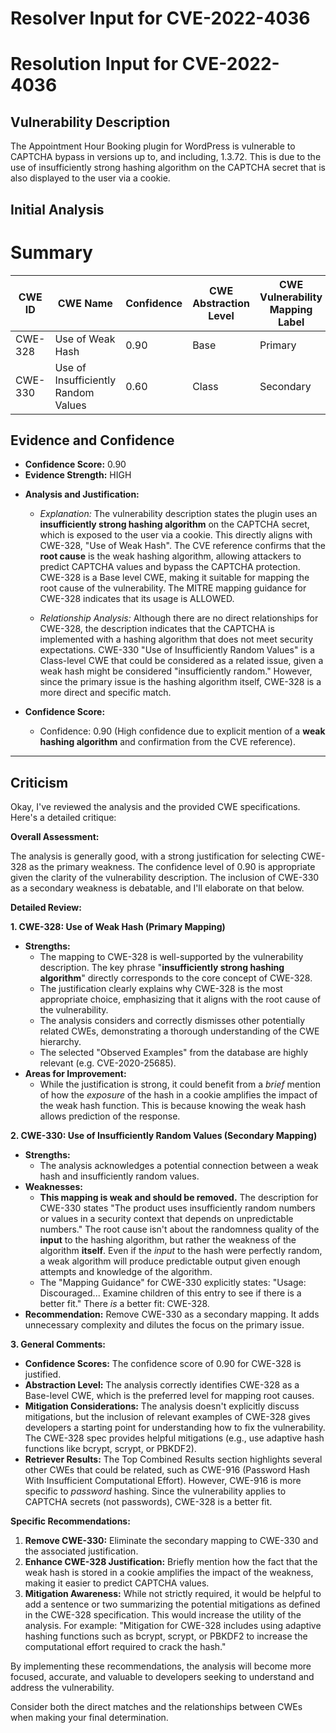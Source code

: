 # Resolver Input for CVE-2022-4036

# Resolution Input for CVE-2022-4036

## Vulnerability Description
The Appointment Hour Booking plugin for WordPress is vulnerable to CAPTCHA bypass in versions up to, and including, 1.3.72. This is due to the use of insufficiently strong hashing algorithm on the CAPTCHA secret that is also displayed to the user via a cookie.

## Initial Analysis
# Summary
| CWE ID | CWE Name | Confidence | CWE Abstraction Level | CWE Vulnerability Mapping Label | CWE-Vulnerability Mapping Notes |
|---|---|---|---|---|---|
| CWE-328 | Use of Weak Hash | 0.90 | Base | Primary | Allowed |
| CWE-330 | Use of Insufficiently Random Values | 0.60 | Class | Secondary | Discouraged |

## Evidence and Confidence

*   **Confidence Score:** 0.90
*   **Evidence Strength:** HIGH

- **Analysis and Justification:**  
  - *Explanation:* The vulnerability description states the plugin uses an **insufficiently strong hashing algorithm** on the CAPTCHA secret, which is exposed to the user via a cookie. This directly aligns with CWE-328, "Use of Weak Hash". The CVE reference confirms that the **root cause** is the weak hashing algorithm, allowing attackers to predict CAPTCHA values and bypass the CAPTCHA protection. CWE-328 is a Base level CWE, making it suitable for mapping the root cause of the vulnerability. The MITRE mapping guidance for CWE-328 indicates that its usage is ALLOWED.

  - *Relationship Analysis:* Although there are no direct relationships for CWE-328, the description indicates that the CAPTCHA is implemented with a hashing algorithm that does not meet security expectations. CWE-330 "Use of Insufficiently Random Values" is a Class-level CWE that could be considered as a related issue, given a weak hash might be considered "insufficiently random." However, since the primary issue is the hashing algorithm itself, CWE-328 is a more direct and specific match.

- **Confidence Score:**  
  - Confidence: 0.90 (High confidence due to explicit mention of a **weak hashing algorithm** and confirmation from the CVE reference).

---

## Criticism
Okay, I've reviewed the analysis and the provided CWE specifications. Here's a detailed critique:

**Overall Assessment:**

The analysis is generally good, with a strong justification for selecting CWE-328 as the primary weakness. The confidence level of 0.90 is appropriate given the clarity of the vulnerability description. The inclusion of CWE-330 as a secondary weakness is debatable, and I'll elaborate on that below.

**Detailed Review:**

**1. CWE-328: Use of Weak Hash (Primary Mapping)**

*   **Strengths:**
    *   The mapping to CWE-328 is well-supported by the vulnerability description. The key phrase "**insufficiently strong hashing algorithm**" directly corresponds to the core concept of CWE-328.
    *   The justification clearly explains why CWE-328 is the most appropriate choice, emphasizing that it aligns with the root cause of the vulnerability.
    *   The analysis considers and correctly dismisses other potentially related CWEs, demonstrating a thorough understanding of the CWE hierarchy.
    *   The selected "Observed Examples" from the database are highly relevant (e.g. CVE-2020-25685).
*   **Areas for Improvement:**
    *   While the justification is strong, it could benefit from a *brief* mention of how the *exposure* of the hash in a cookie amplifies the impact of the weak hash function.  This is because knowing the weak hash allows prediction of the response.

**2. CWE-330: Use of Insufficiently Random Values (Secondary Mapping)**

*   **Strengths:**
    *   The analysis acknowledges a potential connection between a weak hash and insufficiently random values.
*   **Weaknesses:**
    *   **This mapping is weak and should be removed.** The description for CWE-330 states "The product uses insufficiently random numbers or values in a security context that depends on unpredictable numbers." The root cause isn't about the randomness quality of the **input** to the hashing algorithm, but rather the weakness of the algorithm **itself**.  Even if the *input* to the hash were perfectly random, a weak algorithm will produce predictable output given enough attempts and knowledge of the algorithm.
    *   The "Mapping Guidance" for CWE-330 explicitly states: "Usage: Discouraged... Examine children of this entry to see if there is a better fit." There *is* a better fit: CWE-328.
*   **Recommendation:** Remove CWE-330 as a secondary mapping.  It adds unnecessary complexity and dilutes the focus on the primary issue.

**3. General Comments:**

*   **Confidence Scores:** The confidence score of 0.90 for CWE-328 is justified.
*   **Abstraction Level:** The analysis correctly identifies CWE-328 as a Base-level CWE, which is the preferred level for mapping root causes.
*   **Mitigation Considerations:** The analysis doesn't explicitly discuss mitigations, but the inclusion of relevant examples of CWE-328 gives developers a starting point for understanding how to fix the vulnerability. The CWE-328 spec provides helpful mitigations (e.g., use adaptive hash functions like bcrypt, scrypt, or PBKDF2).
*   **Retriever Results:** The Top Combined Results section highlights several other CWEs that could be related, such as CWE-916 (Password Hash With Insufficient Computational Effort).  However, CWE-916 is more specific to *password* hashing.  Since the vulnerability applies to CAPTCHA secrets (not passwords), CWE-328 is a better fit.

**Specific Recommendations:**

1.  **Remove CWE-330:** Eliminate the secondary mapping to CWE-330 and the associated justification.
2.  **Enhance CWE-328 Justification:**  Briefly mention how the fact that the weak hash is stored in a cookie amplifies the impact of the weakness, making it easier to predict CAPTCHA values.
3. **Mitigation Awareness:** While not strictly required, it would be helpful to add a sentence or two summarizing the potential mitigations as defined in the CWE-328 specification.  This would increase the utility of the analysis. For example: "Mitigation for CWE-328 includes using adaptive hashing functions such as bcrypt, scrypt, or PBKDF2 to increase the computational effort required to crack the hash."

By implementing these recommendations, the analysis will become more focused, accurate, and valuable to developers seeking to understand and address the vulnerability.

Consider both the direct matches and the relationships between CWEs
when making your final determination.
        